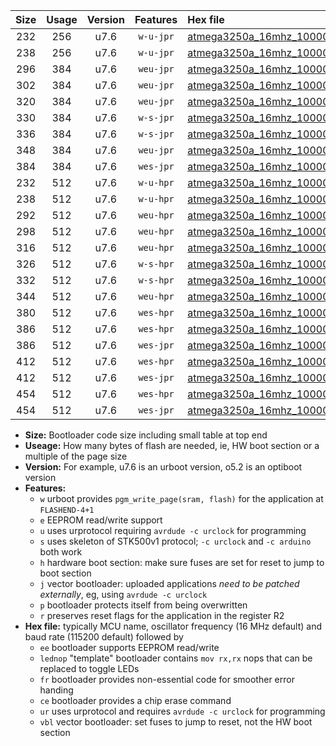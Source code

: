 |Size|Usage|Version|Features|Hex file|
|:-:|:-:|:-:|:-:|:--|
|232|256|u7.6|`w-u-jpr`|[atmega3250a_16mhz_1000000bps_ur_vbl.hex](https://raw.githubusercontent.com/stefanrueger/urboot/main//atmega3250a_16mhz_1000000bps_ur_vbl.hex)|
|238|256|u7.6|`w-u-jpr`|[atmega3250a_16mhz_1000000bps_lednop_ur_vbl.hex](https://raw.githubusercontent.com/stefanrueger/urboot/main//atmega3250a_16mhz_1000000bps_lednop_ur_vbl.hex)|
|296|384|u7.6|`weu-jpr`|[atmega3250a_16mhz_1000000bps_ee_ur_vbl.hex](https://raw.githubusercontent.com/stefanrueger/urboot/main//atmega3250a_16mhz_1000000bps_ee_ur_vbl.hex)|
|302|384|u7.6|`weu-jpr`|[atmega3250a_16mhz_1000000bps_ee_lednop_ur_vbl.hex](https://raw.githubusercontent.com/stefanrueger/urboot/main//atmega3250a_16mhz_1000000bps_ee_lednop_ur_vbl.hex)|
|320|384|u7.6|`weu-jpr`|[atmega3250a_16mhz_1000000bps_ee_lednop_fr_ur_vbl.hex](https://raw.githubusercontent.com/stefanrueger/urboot/main//atmega3250a_16mhz_1000000bps_ee_lednop_fr_ur_vbl.hex)|
|330|384|u7.6|`w-s-jpr`|[atmega3250a_16mhz_1000000bps_vbl.hex](https://raw.githubusercontent.com/stefanrueger/urboot/main//atmega3250a_16mhz_1000000bps_vbl.hex)|
|336|384|u7.6|`w-s-jpr`|[atmega3250a_16mhz_1000000bps_lednop_vbl.hex](https://raw.githubusercontent.com/stefanrueger/urboot/main//atmega3250a_16mhz_1000000bps_lednop_vbl.hex)|
|348|384|u7.6|`weu-jpr`|[atmega3250a_16mhz_1000000bps_ee_lednop_fr_ce_ur_vbl.hex](https://raw.githubusercontent.com/stefanrueger/urboot/main//atmega3250a_16mhz_1000000bps_ee_lednop_fr_ce_ur_vbl.hex)|
|384|384|u7.6|`wes-jpr`|[atmega3250a_16mhz_1000000bps_ee_vbl.hex](https://raw.githubusercontent.com/stefanrueger/urboot/main//atmega3250a_16mhz_1000000bps_ee_vbl.hex)|
|232|512|u7.6|`w-u-hpr`|[atmega3250a_16mhz_1000000bps_ur.hex](https://raw.githubusercontent.com/stefanrueger/urboot/main//atmega3250a_16mhz_1000000bps_ur.hex)|
|238|512|u7.6|`w-u-hpr`|[atmega3250a_16mhz_1000000bps_lednop_ur.hex](https://raw.githubusercontent.com/stefanrueger/urboot/main//atmega3250a_16mhz_1000000bps_lednop_ur.hex)|
|292|512|u7.6|`weu-hpr`|[atmega3250a_16mhz_1000000bps_ee_ur.hex](https://raw.githubusercontent.com/stefanrueger/urboot/main//atmega3250a_16mhz_1000000bps_ee_ur.hex)|
|298|512|u7.6|`weu-hpr`|[atmega3250a_16mhz_1000000bps_ee_lednop_ur.hex](https://raw.githubusercontent.com/stefanrueger/urboot/main//atmega3250a_16mhz_1000000bps_ee_lednop_ur.hex)|
|316|512|u7.6|`weu-hpr`|[atmega3250a_16mhz_1000000bps_ee_lednop_fr_ur.hex](https://raw.githubusercontent.com/stefanrueger/urboot/main//atmega3250a_16mhz_1000000bps_ee_lednop_fr_ur.hex)|
|326|512|u7.6|`w-s-hpr`|[atmega3250a_16mhz_1000000bps.hex](https://raw.githubusercontent.com/stefanrueger/urboot/main//atmega3250a_16mhz_1000000bps.hex)|
|332|512|u7.6|`w-s-hpr`|[atmega3250a_16mhz_1000000bps_lednop.hex](https://raw.githubusercontent.com/stefanrueger/urboot/main//atmega3250a_16mhz_1000000bps_lednop.hex)|
|344|512|u7.6|`weu-hpr`|[atmega3250a_16mhz_1000000bps_ee_lednop_fr_ce_ur.hex](https://raw.githubusercontent.com/stefanrueger/urboot/main//atmega3250a_16mhz_1000000bps_ee_lednop_fr_ce_ur.hex)|
|380|512|u7.6|`wes-hpr`|[atmega3250a_16mhz_1000000bps_ee.hex](https://raw.githubusercontent.com/stefanrueger/urboot/main//atmega3250a_16mhz_1000000bps_ee.hex)|
|386|512|u7.6|`wes-hpr`|[atmega3250a_16mhz_1000000bps_ee_lednop.hex](https://raw.githubusercontent.com/stefanrueger/urboot/main//atmega3250a_16mhz_1000000bps_ee_lednop.hex)|
|386|512|u7.6|`wes-jpr`|[atmega3250a_16mhz_1000000bps_ee_lednop_vbl.hex](https://raw.githubusercontent.com/stefanrueger/urboot/main//atmega3250a_16mhz_1000000bps_ee_lednop_vbl.hex)|
|412|512|u7.6|`wes-hpr`|[atmega3250a_16mhz_1000000bps_ee_lednop_fr.hex](https://raw.githubusercontent.com/stefanrueger/urboot/main//atmega3250a_16mhz_1000000bps_ee_lednop_fr.hex)|
|412|512|u7.6|`wes-jpr`|[atmega3250a_16mhz_1000000bps_ee_lednop_fr_vbl.hex](https://raw.githubusercontent.com/stefanrueger/urboot/main//atmega3250a_16mhz_1000000bps_ee_lednop_fr_vbl.hex)|
|454|512|u7.6|`wes-hpr`|[atmega3250a_16mhz_1000000bps_ee_lednop_fr_ce.hex](https://raw.githubusercontent.com/stefanrueger/urboot/main//atmega3250a_16mhz_1000000bps_ee_lednop_fr_ce.hex)|
|454|512|u7.6|`wes-jpr`|[atmega3250a_16mhz_1000000bps_ee_lednop_fr_ce_vbl.hex](https://raw.githubusercontent.com/stefanrueger/urboot/main//atmega3250a_16mhz_1000000bps_ee_lednop_fr_ce_vbl.hex)|

- **Size:** Bootloader code size including small table at top end
- **Useage:** How many bytes of flash are needed, ie, HW boot section or a multiple of the page size
- **Version:** For example, u7.6 is an urboot version, o5.2 is an optiboot version
- **Features:**
  + `w` urboot provides `pgm_write_page(sram, flash)` for the application at `FLASHEND-4+1`
  + `e` EEPROM read/write support
  + `u` uses urprotocol requiring `avrdude -c urclock` for programming
  + `s` uses skeleton of STK500v1 protocol; `-c urclock` and `-c arduino` both work
  + `h` hardware boot section: make sure fuses are set for reset to jump to boot section
  + `j` vector bootloader: uploaded applications *need to be patched externally*, eg, using `avrdude -c urclock`
  + `p` bootloader protects itself from being overwritten
  + `r` preserves reset flags for the application in the register R2
- **Hex file:** typically MCU name, oscillator frequency (16 MHz default) and baud rate (115200 default) followed by
  + `ee` bootloader supports EEPROM read/write
  + `lednop` "template" bootloader contains `mov rx,rx` nops that can be replaced to toggle LEDs
  + `fr` bootloader provides non-essential code for smoother error handing
  + `ce` bootloader provides a chip erase command
  + `ur` uses urprotocol and requires `avrdude -c urclock` for programming
  + `vbl` vector bootloader: set fuses to jump to reset, not the HW boot section
